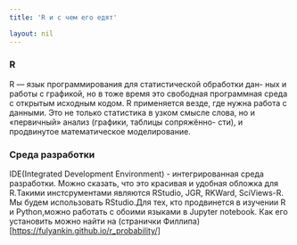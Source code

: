 ```yaml
---
title: 'R и с чем его едят'

layout: nil
---
```



### R
R — язык программирования для статистической обработки дан- ных и работы с графикой, но в тоже время это свободная программная среда с открытым исходным кодом. R применяется везде, где нужна работа с данными. Это не только статистика в узком смысле слова, но и «первичный» анализ (графики, таблицы сопряжённо- сти), и продвинутое математическое моделирование.

### Среда разработки
IDE(Integrated Development Environment) - интегрированная среда разработки. Можно сказать, что это красивая и удобная обложка для R.Такими инстсрументами являются RStudio, JGR, RKWard, SciViews-R. Мы будем использовать RStudio.Для тех, кто продвинется в изучении R и Python,можно работать с обоими языками в Jupyter notebook. Как его установить можно найти на (странички Филлипа)[https://fulyankin.github.io/r_probability/]
